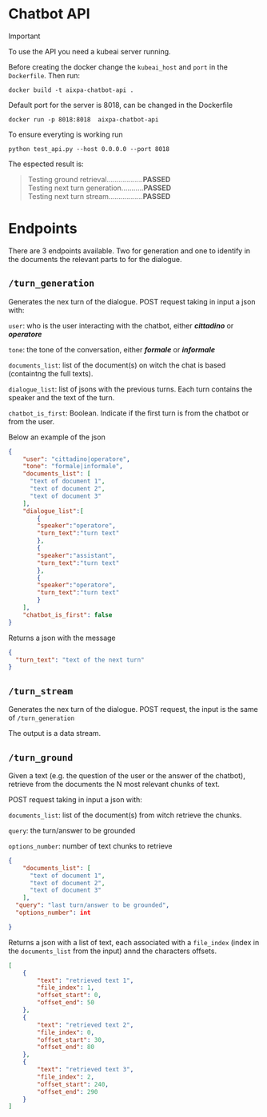 # Chatbot API

> [!IMPORTANT]  
> To use the API you need a kubeai server running.

Before creating the docker change the `kubeai_host` and `port` in the `Dockerfile`. Then run:

```docker build -t aixpa-chatbot-api .``` 

Default port for the server is 8018, can be changed in the Dockerfile

```docker run -p 8018:8018  aixpa-chatbot-api```

To ensure everyting is working run 

`python test_api.py --host 0.0.0.0 --port 8018`

The espected result is:


> Testing ground retrieval..................**PASSED** <br>
> Testing next turn generation...........**PASSED** <br>
> Testing next turn stream.................**PASSED**


# Endpoints

There are 3 endpoints available. Two for generation and one to identify in the documents the relevant parts to for the dialogue.


## ```/turn_generation```
Generates the nex turn of the dialogue.
POST request taking in input a json with: 

`user`: who is the user interacting with the chatbot, either  ***cittadino*** or ***operatore***

`tone`: the tone of the conversation, either ***formale*** or ***informale***

`documents_list`: list of the document(s) on witch the chat is based (containtng the full texts).

`dialogue_list`: list of jsons with the previous turns. Each turn contains the speaker and the text of the turn.

`chatbot_is_first`: Boolean. Indicate if the first turn is from the chatbot or from the user.

Below an example of the json


```json
{
    "user": "cittadino|operatore",
    "tone": "formale|informale",
    "documents_list": [
      "text of document 1",
      "text of document 2",
      "text of document 3"
    ],
    "dialogue_list":[
        {
        "speaker":"operatore",
        "turn_text":"turn text"
        },
        {
        "speaker":"assistant",
        "turn_text":"turn text"
        },
        {
        "speaker":"operatore",
        "turn_text":"turn text"
        }
    ],
    "chatbot_is_first": false
}
```

Returns a json with the message

```json
{
  "turn_text": "text of the next turn"
}
```

## ```/turn_stream```

Generates the nex turn of the dialogue.
POST request, the input is the same of  ```/turn_generation``` 

The output is a data stream.


## ```/turn_ground```

Given a text (e.g. the question of the user or the answer of the chatbot), retrieve from the documents the N most relevant chunks of text.

POST request taking in input a json with: 

`documents_list`: list of the document(s) from witch retrieve the chunks.

`query`: the turn/answer to be grounded

`options_number`: number of text chunks to retrieve

```json
{
    "documents_list": [
      "text of document 1",
      "text of document 2",
      "text of document 3"
    ],
  "query": "last turn/answer to be grounded",
  "options_number": int

}
```

Returns a json with a list of text, each associated with a  `file_index` (index in the `documents_list` from the input) annd the characters offsets.

```json
[
    {
        "text": "retrieved text 1",
        "file_index": 1,
        "offset_start": 0,
        "offset_end": 50
    },
    {
        "text": "retrieved text 2",
        "file_index": 0,
        "offset_start": 30,
        "offset_end": 80
    },
    {
        "text": "retrieved text 3",
        "file_index": 2,
        "offset_start": 240,
        "offset_end": 290
    }
]
```
